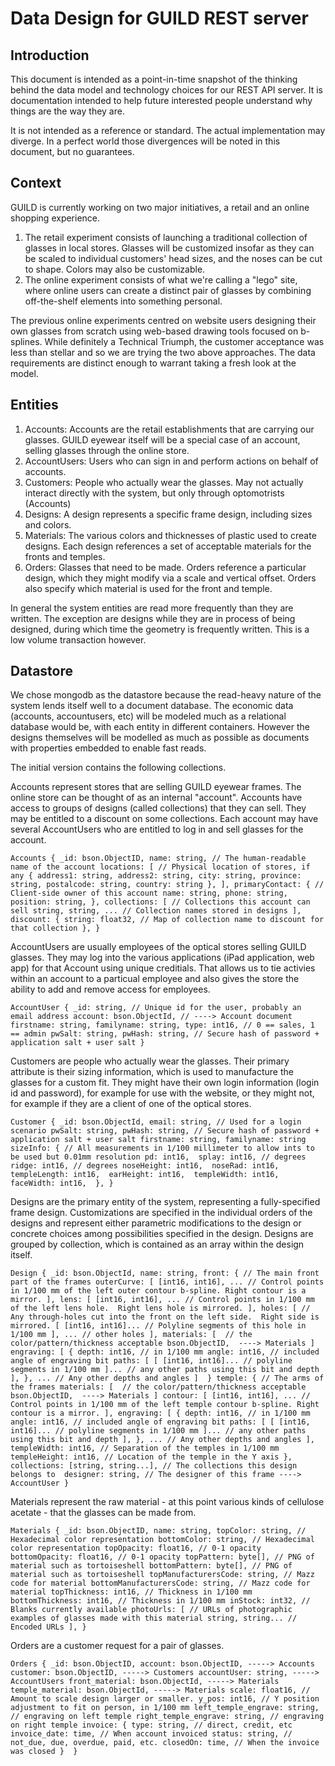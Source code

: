 # Data Design for GUILD REST server

## Introduction
This document is intended as a point-in-time snapshot of the thinking behind the data model and technology choices for our REST API server.  It is documentation intended to help future interested people understand why things are the way they are.

It is not intended as a reference or standard.  The actual implementation may diverge.  In a perfect world those divergences will be noted in this document, but no guarantees. 

## Context
GUILD is currently working on two major initiatives, a retail and an online shopping experience.

1. The retail experiment consists of launching a traditional collection of glasses in local stores. Glasses will be customized insofar as they can be scaled to individual customers' head sizes, and the noses can be cut to shape. Colors may also be customizable.
2. The online experiment consists of what we're calling a "lego" site, where online users can create a distinct pair of glasses by combining off-the-shelf elements into something personal. 

The previous online experiments centred on website users designing their own glasses from scratch using web-based drawing tools focused on b-splines. While definitely a Technical Triumph, the customer acceptance was less than stellar and so we are trying the two above approaches. The data requirements are distinct enough to warrant taking a fresh look at the model.

## Entities

1. Accounts: Accounts are the retail establishments that are carrying our glasses. GUILD eyewear itself will be a special case of an account, selling glasses through the online store.
2. AccountUsers: Users who can sign in and perform actions on behalf of accounts.
3. Customers: People who actually wear the glasses.  May not actually interact directly with the system, but only through optomotrists (Accounts)
4. Designs: A design represents a specific frame design, including sizes and colors.
5. Materials: The various colors and thicknesses of plastic used to create designs. Each design references a set of acceptable materials for the fronts and temples.
6. Orders: Glasses that need to be made. Orders reference a particular design, which they might modify via a scale and vertical offset. Orders also specify which material is used for the front and temple.

In general the system entities are read more frequently than they are written. The exception are designs while they are in process of being designed, during which time the geometry is frequently written.  This is a low volume transaction however.

## Datastore

We chose mongodb as the datastore because the read-heavy nature of the system lends itself well to a document database. The economic data (accounts, accountusers, etc) will be modeled much as a relational database would be, with each entity in different containers.  However the designs themselves will be modelled as much as possible as documents with properties embedded to enable fast reads.

The initial version contains the following collections.

Accounts represent stores that are selling GUILD eyewear frames. The online store can be thought of as an internal "account". Accounts have access to groups of designs (called collections) that they can sell.  They may be entitled to a discount on some collections.  Each account may have several AccountUsers who are entitled to log in and sell glasses for the account.

`Accounts {
    _id: bson.ObjectID,
    name: string, // The human-readable name of the account
    locations: [ // Physical location of stores, if any
        {
            address1: string,
            address2: string,
            city: string,
            province: string,
            postalcode: string,
            country: string
        },
    ],
    primaryContact: { // Client-side owner of this account
        name: string,
        phone: string,
        position: string,
    },
    collections: [ // Collections this account can sell
        string, string, ... // Collection names stored in designs
    ],
    discount: {
        string: float32, // Map of collection name to discount for that collection
    },
}`

AccountUsers are usually employees of the optical stores selling GUILD glasses.  They may log into the various applications (iPad application, web app) for that Account using unique creditials.  That allows us to tie activies within an account to a particual employee and also gives the store the ability to add and remove access for employees.

`AccountUser {
    _id: string, // Unique id for the user, probably an email address
    account: bson.ObjectId, // ----> Account document
    firstname: string,
    familyname: string,
    type: int16, // 0 == sales, 1 == admin
    pwSalt: string,
    pwHash: string, // Secure hash of password + application salt + user salt
}`

Customers are people who actually wear the glasses. Their primary attribute is their sizing information, which is used to manufacture the glasses for a custom fit. They might have their own login information (login id and password), for example for use with the website, or they might not, for example if they are a client of one of the optical stores.

`Customer {
    _id: bson.ObjectId,
    email: string, // Used for a login scenario
    pwSalt: string,
    pwHash: string, // Secure hash of password + application salt + user salt
    firstname: string,
    familyname: string
    sizeInfo: { // All measurements in 1/100 millimeter to allow ints to be used but 0.01mm resolution
        pd: int16, 
        splay: int16, // degrees
        ridge: int16, // degrees
        noseHeight: int16, 
        noseRad: int16, 
        templeLength: int16, 
        earHeight: int16, 
        templeWidth: int16, 
        faceWidth: int16, 
    },
}`

Designs are the primary entity of the system, representing a fully-specified frame design. Customizations are specified in the individual orders of the designs and represent either parametric modifications to the design or concrete choices among possibilities specified in the design. Designs are grouped by collection, which is contained as an array within the design itself.

`Design {
    _id: bson.ObjectId,
    name: string,
    front: { // The main front part of the frames
        outerCurve: [
            [int16, int16], ... // Control points in 1/100 mm of the left outer contour b-spline. Right contour is a mirror.
        ],
        lens: [
            [int16, int16], ... // Control points in 1/100 mm of the left lens hole.  Right lens hole is mirrored.
        ],
        holes: [ // Any through-holes cut into the front on the left side.  Right side is mirrored.
            [
                [int16, int16]... // Polyline segments of this hole in 1/100 mm
            ], ... // other holes
        ],
        materials: [  // the color/pattern/thickness acceptable
            bson.ObjectID,  ----> Materials
        ]
        engraving: [
            {
                depth: int16, // in 1/100 mm
                angle: int16, // included angle of engraving bit
                paths: [
                    [
                        [int16, int16]... // polyline segments in 1/100 mm
                    ]... // any other paths using this bit and depth
                ],
            }, ... // Any other depths and angles
       ] 
    }
    temple: { // The arms of the frames
        materials: [  // the color/pattern/thickness acceptable
            bson.ObjectID,  ----> Materials
        ]
        contour: [
            [int16, int16], ... // Control points in 1/100 mm of the left temple contour b-spline. Right contour is a mirror.
        ],
        engraving: [
            {
                depth: int16, // in 1/100 mm
                angle: int16, // included angle of engraving bit
                paths: [
                    [
                        [int16, int16]... // polyline segments in 1/100 mm
                    ]... // any other paths using this bit and depth
                ],
            }, ... // Any other depths and angles
        ], 
        templeWidth: int16, // Separation of the temples in 1/100 mm
        templeHeight: int16, // Location of the temple in the Y axis
    },
    collections: [string, string...], // The collections this design belongs to 
    designer: string, // The designer of this frame ----> AccountUser
}`

Materials represent the raw material - at this point various kinds of cellulose acetate - that the glasses can be made from. 

`Materials {
    _id: bson.ObjectID,
    name: string,
    topColor: string, // Hexadecimal color representation
    bottomColor: string, // Hexadecimal color representation
    topOpacity: float16, // 0-1 opacity
    bottomOpacity: float16, // 0-1 opacity
    topPattern: byte[], // PNG of material such as tortoiseshell
    bottomPattern: byte[], // PNG of material such as tortoiseshell
    topManufacturersCode: string, // Mazz code for material
    bottomManufacturersCode: string, // Mazz code for material
    topThickness: int16, // Thickness in 1/100 mm
    bottomThickness: int16, // Thickness in 1/100 mm
    inStock: int32, // Blanks currently available
    photoUrls: [ // URLs of photographic examples of glasses made with this material
        string, string... // Encoded URLs
    ],
}`

Orders are a customer request for a pair of glasses.

`Orders {
    _id: bson.ObjectID,
    account: bson.ObjectID, -----> Accounts
    customer: bson.ObjectID, -----> Customers
    accountUser: string, -----> AccountUsers
    front_material: bson.ObjectId, -----> Materials
    temple_material: bson.ObjectId, -----> Materials
    scale: float16, // Amount to scale design larger or smaller.
    y_pos: int16, // Y position adjustment to fit on person, in 1/100 mm
    left_temple_engrave: string, // engraving on left temple
    right_temple_engrave: string, // engraving on right temple
    invoice: {
        type: string, // direct, credit, etc
        invoice_date: time, // When account invoiced
        status: string, // not_due, due, overdue, paid, etc.
        closedOn: time, // When the invoice was closed
    } 
}`
